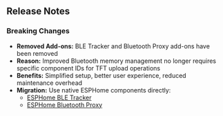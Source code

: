 ## Release Notes

### Breaking Changes
- **Removed Add-ons:** BLE Tracker and Bluetooth Proxy add-ons have been removed
- **Reason:** Improved Bluetooth memory management no longer requires specific component IDs for TFT upload operations
- **Benefits:** Simplified setup, better user experience, reduced maintenance overhead
- **Migration:** Use native ESPHome components directly:
  - [ESPHome BLE Tracker](https://esphome.io/components/esp32_ble_tracker.html)
  - [ESPHome Bluetooth Proxy](https://esphome.io/components/bluetooth_proxy.html)

